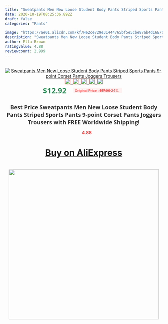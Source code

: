 ```yaml
---
title: "Sweatpants Men New Loose Student Body Pants Striped Sports Pants 9-point Corset Pants Joggers Trousers"
date: 2020-10-19T08:25:36.892Z
draft: false
categories: "Pants"

image: "https://ae01.alicdn.com/kf/He2ce729e31444765bf5e5cbe87ab4d16E/Sweatpants-Men-New-Loose-Student-Body-Pants-Striped-Sports-Pants-9-point-Corset-Pants-Joggers-Trousers.jpg"
description: "Sweatpants Men New Loose Student Body Pants Striped Sports Pants 9-point Corset Pants Joggers Trousers"
author: Ella Brown
ratingvalue: 4.88
reviewcount: 2.999
---
```

<br>
<div style="text-align: center;">
<a href="https://s.click.aliexpress.com/e/_Ab4p3r" target="_blank" rel="nofollow noopener noreferrer"><img alt="Sweatpants Men New Loose Student Body Pants Striped Sports Pants 9-point Corset Pants Joggers Trousers" class="magnifier-image" src="https://ae01.alicdn.com/kf/He2ce729e31444765bf5e5cbe87ab4d16E/Sweatpants-Men-New-Loose-Student-Body-Pants-Striped-Sports-Pants-9-point-Corset-Pants-Joggers-Trousers.jpg_640x640.jpg">
<br>
<img style="border:1px solid salmon" src="https://ae01.alicdn.com/kf/He2ce729e31444765bf5e5cbe87ab4d16E/Sweatpants-Men-New-Loose-Student-Body-Pants-Striped-Sports-Pants-9-point-Corset-Pants-Joggers-Trousers.jpg_120x120.jpg">&nbsp;&nbsp;<img style="border:1px solid salmon" src="https://ae01.alicdn.com/kf/Hab4f105bf7684a9da0530ec778c458c5k/Sweatpants-Men-New-Loose-Student-Body-Pants-Striped-Sports-Pants-9-point-Corset-Pants-Joggers-Trousers.jpg_120x120.jpg">&nbsp;&nbsp;<img style="border:1px solid salmon" src="https://ae01.alicdn.com/kf/H6c96ab83eb264073bf7f1731656fcf8ev/Sweatpants-Men-New-Loose-Student-Body-Pants-Striped-Sports-Pants-9-point-Corset-Pants-Joggers-Trousers.jpg_120x120.jpg">&nbsp;&nbsp;<img style="border:1px solid salmon" src="https://ae01.alicdn.com/kf/H0449ebba8958407ea835313649491e2aj/Sweatpants-Men-New-Loose-Student-Body-Pants-Striped-Sports-Pants-9-point-Corset-Pants-Joggers-Trousers.jpg_120x120.jpg">&nbsp;&nbsp;<img style="border:1px solid salmon" src="https://ae01.alicdn.com/kf/H29358e43ccac412cb0507d7552290935T/Sweatpants-Men-New-Loose-Student-Body-Pants-Striped-Sports-Pants-9-point-Corset-Pants-Joggers-Trousers.jpg_120x120.jpg"></a></div><br0>
<div style="text-align: center;"><span style="background-color: white; border: 0px; box-sizing: border-box; color: seagreen; display: inline-block; font-family: &quot;open sans&quot; , &quot;arial&quot; , &quot;helvetica&quot; , sans-serif , &quot;heiti&quot;; font-size: 24px; font-stretch: inherit; font-weight: 700; line-height: inherit; margin: 0px 10px 0px 0px; padding: 0px; vertical-align: middle;">$12.92 </span>
<span style="background: rgb(255 , 241 , 241); border-radius: 3px; border: 0px; box-sizing: border-box; color: #ff4747; display: inline-block; font-family: inherit; font-size: 12px; font-stretch: inherit; font-style: inherit; font-variant: inherit; font-weight: 600; line-height: inherit; margin: 0px; padding: 2px 5px; transform: scale(0.9); vertical-align: middle;">Original Price : <b style="text-decoration: line-through;">$17.00 </b> 24%&nbsp;&nbsp;</span></div>
<h1 style="color: #333333; display: inline-block; font-family: &quot;open sans&quot; , &quot;arial&quot; , &quot;helvetica&quot; , sans-serif , &quot;heiti&quot;; font-size: 18px; font-stretch: inherit; font-weight: 700; text-align: center;">Best Price Sweatpants Men New Loose Student Body Pants Striped Sports Pants 9-point Corset Pants Joggers Trousers with FREE Worldwide Shipping!</h1>
<div style="color: #ff4747; text-align: center;">
<img src="https://4.bp.blogspot.com/-M0ZcTcb-5uY/XleCXlxnR4I/AAAAAAAAAEc/OrjgMkXV1oMQFaCRZj5HQwOCBcu3w1FegCPcBGAYYCw/s1600/star.png" style="height: 15px;">&nbsp;<b>4.88</b></div>
<div class="button_cont" align="center"><a class="buynow_a" href="https://s.click.aliexpress.com/e/_Ab4p3r" target="_blank" rel="nofollow noopener noreferrer"><H1>Buy on AliExpress</H1></a></div><br>
<div class="separator" style="clear: both; text-align: center;">
<img src="https://lh3.googleusercontent.com/-pTy5HemUv9M/XlePHvY0dAI/AAAAAAAAAE4/0nX5iRUoIWY8eMW9Dpxeirr157OZliDIgCLcBGAsYHQ/s1600/badge.gif" width="480">
</div>
